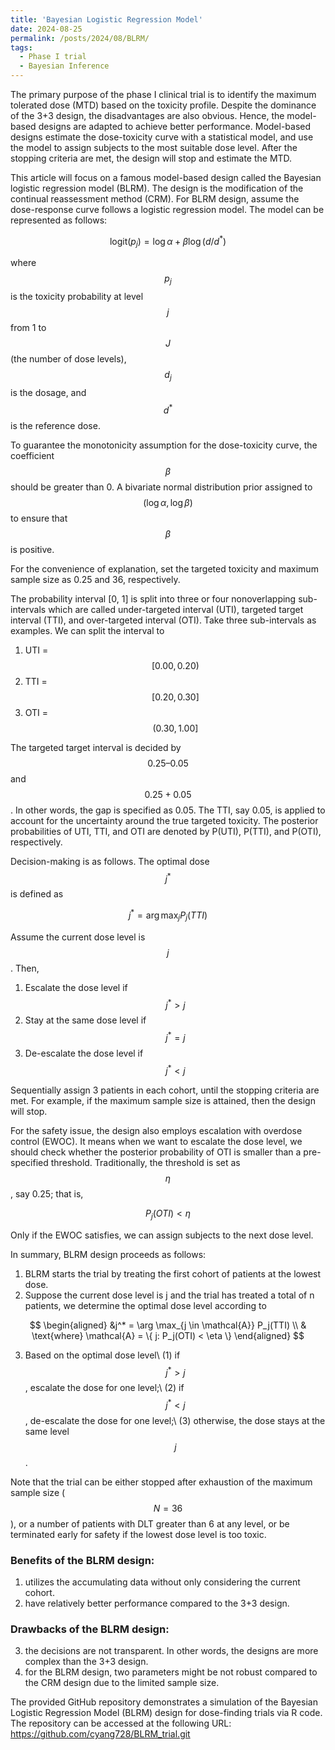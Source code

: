```yaml
---
title: 'Bayesian Logistic Regression Model'
date: 2024-08-25
permalink: /posts/2024/08/BLRM/
tags:
  - Phase I trial
  - Bayesian Inference
---
```


The primary purpose of the phase I clinical trial is to identify the maximum tolerated dose (MTD) based on the toxicity profile. Despite the dominance of the 3+3 design, the disadvantages are also obvious. Hence, the model-based designs are adapted to achieve better performance. Model-based designs estimate the dose-toxicity curve with a statistical model, and use the model to assign subjects to the most suitable dose level. After the stopping criteria are met, the design will stop and estimate the MTD.

This article will focus on a famous model-based design called the Bayesian logistic regression model (BLRM). The design is the modification of the continual reassessment method (CRM). For BLRM design, assume the dose-response curve follows a logistic regression model. The model can be represented as follows:

$$
\text{logit}(p_j) = \log \alpha + \beta \log ( d / d^* )
$$

where $$p_j$$ is the toxicity probability at level $$j$$ from 1 to $$J$$ (the number of dose levels), $$d_j$$ is the dosage, and $$d^*$$ is the reference dose. 

To guarantee the monotonicity assumption for the dose-toxicity curve, the coefficient $$\beta$$ should be greater than 0. A bivariate normal distribution prior assigned to $$(\log \alpha, \log \beta)$$ to ensure that $$\beta$$ is positive. 

For the convenience of explanation, set the targeted toxicity and maximum sample size as 0.25 and 36, respectively.

The probability interval [0, 1] is split into three or four nonoverlapping sub-intervals which are called under-targeted interval (UTI), targeted target interval (TTI), and over-targeted interval (OTI). Take three sub-intervals as examples. We can split the interval to
1. UTI = $$[0.00, 0.20)$$
2. TTI = $$[0.20, 0.30]$$
3. OTI = $$(0.30, 1.00]$$

The targeted target interval is decided by $$0.25–0.05$$ and $$0.25+0.05$$. In other words, the gap is specified as 0.05. The TTI, say 0.05, is applied to account for the uncertainty around the true targeted toxicity. The posterior probabilities of UTI, TTI, and OTI are denoted by P(UTI), P(TTI), and P(OTI), respectively.

Decision-making is as follows. The optimal dose $$j^*$$ is defined as 

$$
j^* = \arg \max_j P_j(TTI)
$$

Assume the current dose level is $$j$$. Then,
1. Escalate the dose level if $$j^* > j$$
2. Stay at the same dose level if $$j^* = j$$
3. De-escalate the dose level if $$j^* < j$$

Sequentially assign 3 patients in each cohort, until the stopping criteria are met. For example, if the maximum sample size is attained, then the design will stop.

For the safety issue, the design also employs escalation with overdose control (EWOC). It means when we want to escalate the dose level, we should check whether the posterior probability of OTI is smaller than a pre-specified threshold. Traditionally, the threshold is set as $$\eta$$, say 0.25; that is,

$$
P_j(OTI) < \eta
$$

Only if the EWOC satisfies, we can assign subjects to the next dose level.

In summary, BLRM design proceeds as follows:
1. BLRM starts the trial by treating the first cohort of patients at the lowest dose.
2. Suppose the current dose level is j and the trial has treated a total of n patients, we determine the optimal dose level according to

$$
\begin{aligned}
&j^* = \arg \max_{j \in \mathcal{A}} P_j(TTI) \\
& \text{where} \mathcal{A} = \{ j: P_j(OTI) < \eta \}
\end{aligned}
$$

3. Based on the optimal dose level\\
   (1) if $$j^* > j$$, escalate the dose for one level;\\
   (2) if $$j^* < j$$, de-escalate the dose for one level;\\
   (3) otherwise, the dose stays at the same level $$j$$.


Note that the trial can be either stopped after exhaustion of the maximum sample size ($$N=36$$), or a number of patients with DLT greater than 6 at any level, or be terminated early for safety if the lowest dose level is too toxic.

### Benefits of the BLRM design:
1. utilizes the accumulating data without only considering the current cohort.
2. have relatively better performance compared to the 3+3 design.

### Drawbacks of the BLRM design:
3. the decisions are not transparent. In other words, the designs are more complex than the 3+3 design.
4. for the BLRM design, two parameters might be not robust compared to the CRM design due to the limited sample size.

The provided GitHub repository demonstrates a simulation of the Bayesian Logistic Regression Model (BLRM) design for dose-finding trials via R code. The repository can be accessed at the following URL: https://github.com/cyang728/BLRM_trial.git






